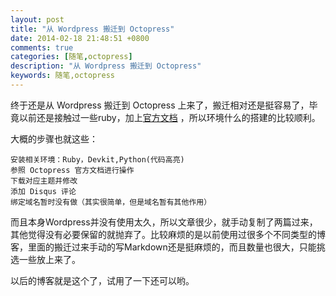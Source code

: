 ```yaml
---
layout: post
title: "从 Wordpress 搬迁到 Octopress"
date: 2014-02-18 21:48:51 +0800
comments: true
categories: [随笔,octopress]
description: "从 Wordpress 搬迁到 Octopress" 
keywords: 随笔,octopress
---
```


终于还是从 Wordpress 搬迁到 Octopress 上来了，搬迁相对还是挺容易了，毕竟以前还是接触过一些ruby，加上[官方文档](http://octopress.org/docs/setup/ "官方文档") ，所以环境什么的搭建的比较顺利。
<!--more-->
大概的步骤也就这些：
```
安装相关环境：Ruby，Devkit,Python(代码高亮)
参照 Octopress 官方文档进行操作
下载对应主题并修改
添加 Disqus 评论
绑定域名暂时没有做（其实很简单，但是域名暂有其他作用）
```
而且本身Wordpress并没有使用太久，所以文章很少，就手动复制了两篇过来，其他觉得没有必要保留的就抛弃了。比较麻烦的是以前使用过很多个不同类型的博客，里面的搬迁过来手动的写Markdown还是挺麻烦的，而且数量也很大，只能挑选一些放上来了。

以后的博客就是这个了，试用了一下还可以哟。